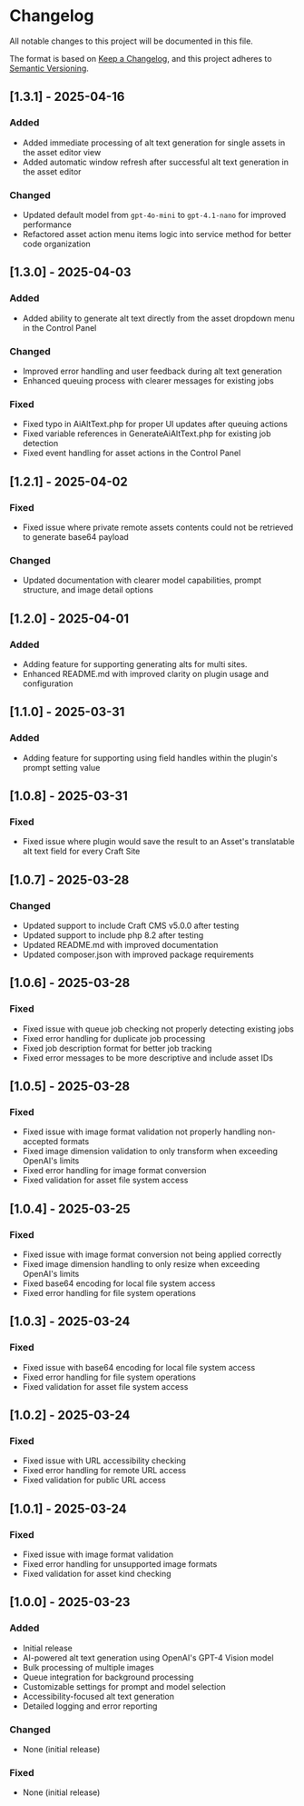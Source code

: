 # Changelog

All notable changes to this project will be documented in this file.

The format is based on [Keep a Changelog](https://keepachangelog.com/en/1.0.0/),
and this project adheres to [Semantic Versioning](https://semver.org/spec/v2.0.0.html).


## [1.3.1] - 2025-04-16

### Added
- Added immediate processing of alt text generation for single assets in the asset editor view
- Added automatic window refresh after successful alt text generation in the asset editor

### Changed
- Updated default model from `gpt-4o-mini` to `gpt-4.1-nano` for improved performance
- Refactored asset action menu items logic into service method for better code organization

## [1.3.0] - 2025-04-03

### Added
- Added ability to generate alt text directly from the asset dropdown menu in the Control Panel

### Changed
- Improved error handling and user feedback during alt text generation
- Enhanced queuing process with clearer messages for existing jobs

### Fixed
- Fixed typo in AiAltText.php for proper UI updates after queuing actions
- Fixed variable references in GenerateAiAltText.php for existing job detection
- Fixed event handling for asset actions in the Control Panel

## [1.2.1] - 2025-04-02

### Fixed
- Fixed issue where private remote assets contents could not be retrieved to generate base64 payload

### Changed
- Updated documentation with clearer model capabilities, prompt structure, and image detail options

## [1.2.0] - 2025-04-01

### Added
- Adding feature for supporting generating alts for multi sites.
- Enhanced README.md with improved clarity on plugin usage and configuration

## [1.1.0] - 2025-03-31

### Added
- Adding feature for supporting using field handles within the plugin's prompt setting value

## [1.0.8] - 2025-03-31

### Fixed
- Fixed issue where plugin would save the result to an Asset's translatable alt text field for every Craft Site

## [1.0.7] - 2025-03-28

### Changed
- Updated support to include Craft CMS v5.0.0 after testing
- Updated support to include php 8.2 after testing
- Updated README.md with improved documentation
- Updated composer.json with improved package requirements

## [1.0.6] - 2025-03-28

### Fixed
- Fixed issue with queue job checking not properly detecting existing jobs
- Fixed error handling for duplicate job processing
- Fixed job description format for better job tracking
- Fixed error messages to be more descriptive and include asset IDs

## [1.0.5] - 2025-03-28

### Fixed
- Fixed issue with image format validation not properly handling non-accepted formats
- Fixed image dimension validation to only transform when exceeding OpenAI's limits
- Fixed error handling for image format conversion
- Fixed validation for asset file system access

## [1.0.4] - 2025-03-25

### Fixed
- Fixed issue with image format conversion not being applied correctly
- Fixed image dimension handling to only resize when exceeding OpenAI's limits
- Fixed base64 encoding for local file system access
- Fixed error handling for file system operations

## [1.0.3] - 2025-03-24

### Fixed
- Fixed issue with base64 encoding for local file system access
- Fixed error handling for file system operations
- Fixed validation for asset file system access

## [1.0.2] - 2025-03-24

### Fixed
- Fixed issue with URL accessibility checking
- Fixed error handling for remote URL access
- Fixed validation for public URL access

## [1.0.1] - 2025-03-24

### Fixed
- Fixed issue with image format validation
- Fixed error handling for unsupported image formats
- Fixed validation for asset kind checking

## [1.0.0] - 2025-03-23

### Added
- Initial release
- AI-powered alt text generation using OpenAI's GPT-4 Vision model
- Bulk processing of multiple images
- Queue integration for background processing
- Customizable settings for prompt and model selection
- Accessibility-focused alt text generation
- Detailed logging and error reporting

### Changed
- None (initial release)

### Fixed
- None (initial release)
